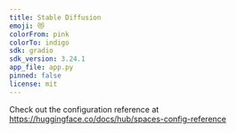 ```yaml
---
title: Stable Diffusion
emoji: 😻
colorFrom: pink
colorTo: indigo
sdk: gradio
sdk_version: 3.24.1
app_file: app.py
pinned: false
license: mit
---
```


Check out the configuration reference at https://huggingface.co/docs/hub/spaces-config-reference
